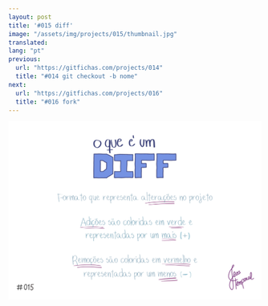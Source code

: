 ```yaml
---
layout: post
title: '#015 diff'
image: "/assets/img/projects/015/thumbnail.jpg"
translated:
lang: "pt"
previous:
  url: "https://gitfichas.com/projects/014"
  title: "#014 git checkout -b nome"
next:
  url: "https://gitfichas.com/projects/016"
  title: "#016 fork"
---
```


<img alt="O que é o diff? Formato que apresenta alterações no projeto, adição são representas por + e remoções representadas por -" src="/assets/img/projects/015/full.jpg">